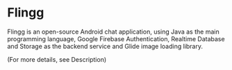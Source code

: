 # Flingg

Flingg is an open-source Android chat application, using Java as the main programming language, Google Firebase Authentication, Realtime Database and Storage
as the backend service and Glide image loading library.

(For more details, see Description)

